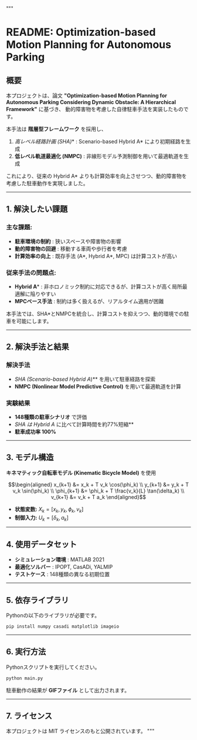 """
# README: Optimization-based Motion Planning for Autonomous Parking

## 概要
本プロジェクトは、論文 **"Optimization-based Motion Planning for Autonomous Parking Considering Dynamic Obstacle: A Hierarchical Framework"** に基づき、
動的障害物を考慮した自律駐車手法を実装したものです。

本手法は **階層型フレームワーク** を採用し、
1. **高レベル経路計画 (SHA*)** : Scenario-based Hybrid A* により初期経路を生成
2. **低レベル軌道最適化 (NMPC)** : 非線形モデル予測制御を用いて最適軌道を生成

これにより、従来の Hybrid A* よりも計算効率を向上させつつ、動的障害物を考慮した駐車動作を実現しました。

---

## 1. 解決したい課題
### 主な課題:
- **駐車環境の制約** : 狭いスペースや障害物の影響
- **動的障害物の回避** : 移動する車両や歩行者を考慮
- **計算効率の向上** : 既存手法 (A*, Hybrid A*, MPC) は計算コストが高い

### 従来手法の問題点:
- **Hybrid A*** : 非ホロノミック制約に対応できるが、計算コストが高く局所最適解に陥りやすい
- **MPCベース手法** : 制約は多く扱えるが、リアルタイム適用が困難

本手法では、SHA*とNMPCを統合し、計算コストを抑えつつ、動的環境での駐車を可能にします。

---

## 2. 解決手法と結果
### **解決手法**
- **SHA* (Scenario-based Hybrid A*)** を用いて駐車経路を探索
- **NMPC (Nonlinear Model Predictive Control)** を用いて最適軌道を計算

### **実験結果**
- **148種類の駐車シナリオ** で評価
- **SHA* は Hybrid A* に比べて計算時間を約77%短縮**
- **駐車成功率 100%**

---

## 3. モデル構造
**キネマティック自転車モデル (Kinematic Bicycle Model)** を使用

```math
\begin{aligned}
    x_{k+1} &= x_k + T v_k \cos(\phi_k) \\
    y_{k+1} &= y_k + T v_k \sin(\phi_k) \\
    \phi_{k+1} &= \phi_k + T \frac{v_k}{L} \tan(\delta_k) \\
    v_{k+1} &= v_k + T a_k
\end{aligned}
```

- **状態変数:** $X_k = [x_k, y_k, \phi_k, v_k]$
- **制御入力:** $U_k = [\delta_k, a_k]$

---

## 4. 使用データセット
- **シミュレーション環境** : MATLAB 2021
- **最適化ソルバー** : IPOPT, CasADi, YALMIP
- **テストケース** : 148種類の異なる初期位置

---

## 5. 依存ライブラリ
Pythonの以下のライブラリが必要です。

```bash
pip install numpy casadi matplotlib imageio
```

---

## 6. 実行方法
Pythonスクリプトを実行してください。

```bash
python main.py
```

駐車動作の結果が **GIFファイル** として出力されます。

---

## 7. ライセンス
本プロジェクトは MIT ライセンスのもと公開されています。
"""
